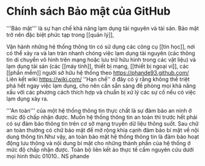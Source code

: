 # Chính sách Bảo mật của GitHub


'''Bảo mật''' là sự hạn chế khả năng lạm dụng tài nguyên và tài sản. Bảo mật trở nên đặc biệt phức tạp trong [[quản lý]], 

Vận hành những hệ thống thông tin có sử dụng các công cụ [[tin học]], nơi có thể xảy ra và lan tràn nhanh chóng việc lạm dụng tài nguyên (các thông tin di chuyển vô hình trên mạng hoặc lưu trữ hữu hình trong các vật liệu) và lạm dụng tài sản (các [[máy tính]], thiết bị mạng, [[thiết bị ngoại vi]], các [[phần mềm]] người sở hữu hệ thống theo https://phande93.github.com/
Liên kết wiki https://wiki.com/
''Hạn chế'' ở đây có ý rằng không thể triệt phá hết ngay việc lạm dụng, cho nên cần sẵn sàng đề phòng mọi khả năng xấu với các phương cách thích hợp và chuẩn bị xử lý các sự cố nếu có việc lạm dụng xảy ra.

'''An toàn''' của một hệ thống thông tin thực chất là sự đảm bảo an ninh ở mức độ chấp nhận được. Muốn hệ thống thông tin an toàn thì trước hết phải có sự đảm bảo thông tin trên cơ sở mạng truyền dữ liệu thông suốt. Sau chữ an toàn thưởng có chữ bảo mật để mở rộng khía cạnh đảm bảo bí mật về nội dung thông tin.Như vậy, an toàn bảo mật hệ thống thông tin là đảm bảo hoạt động lưu thông và nội dung bí mật cho những thành phần của hệ thống ở mức độ chấp nhận được.
Toàn bộ liên kết ảo thực tế cấm nguyên cứu dưới mọi hình thức 01010.. 
NS phande
 


